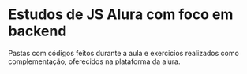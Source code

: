 # Estudos de JS Alura com foco em backend

Pastas com códigos feitos durante a aula e exercicios realizados como complementação, oferecidos na plataforma da alura.

